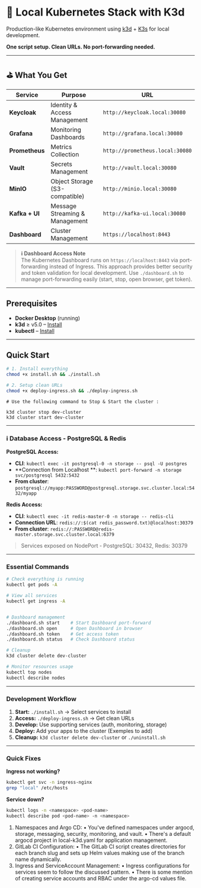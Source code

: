 # 🐳 Local Kubernetes Stack with K3d

Production-like Kubernetes environment using [k3d](https://k3d.io/) + [K3s](https://k3s.io/) for local development.

**One script setup. Clean URLs. No port-forwarding needed.**

---

## ⛳️ What You Get

| Service        | Purpose                        | URL                             |
|----------------|--------------------------------|---------------------------------|
| **Keycloak**   | Identity & Access Management   | `http://keycloak.local:30080`   |
| **Grafana**    | Monitoring Dashboards          | `http://grafana.local:30080`    |
| **Prometheus** | Metrics Collection             | `http://prometheus.local:30080` |
| **Vault**      | Secrets Management             | `http://vault.local:30080`      |
| **MinIO**      | Object Storage (S3-compatible) | `http://minio.local:30080`      |
| **Kafka + UI** | Message Streaming & Management | `http://kafka-ui.local:30080`   |
| **Dashboard**  | Cluster Management             | `https://localhost:8443`        |

> **ℹ️ Dashboard Access Note**  
> The Kubernetes Dashboard runs on `https://localhost:8443` via port-forwarding instead of Ingress. This approach
> provides better security and token validation for local development. Use `./dashboard.sh` to manage port-forwarding
> easily (start, stop, open browser, get token).

---

## Prerequisites

- **Docker Desktop** (running)
- **k3d** ≥ v5.0 – [Install](https://k3d.io/#installation)
- **kubectl** – [Install](https://kubernetes.io/docs/tasks/tools/)

---

## Quick Start

```bash
# 1. Install everything
chmod +x install.sh && ./install.sh

# 2. Setup clean URLs  
chmod +x deploy-ingress.sh && ./deploy-ingress.sh
```

```
# Use the following command to Stop & Start the cluster :

k3d cluster stop dev-cluster
k3d cluster start dev-cluster
```

---

### ℹ️ Database Access - PostgreSQL & Redis

**PostgreSQL Access:**

- **CLI**: `kubectl exec -it postgresql-0 -n storage -- psql -U postgres`
- **Connection from Localhost **: `kubectl port-forward -n storage svc/postgresql 5432:5432`
- **From cluster**: `postgresql://myapp:PASSWORD@postgresql.storage.svc.cluster.local:5432/myapp`

**Redis Access:**

- **CLI**: `kubectl exec -it redis-master-0 -n storage -- redis-cli`
- **Connection URL**: `redis://:$(cat redis_password.txt)@localhost:30379`
- **From cluster**: `redis://:PASSWORD@redis-master.storage.svc.cluster.local:6379`

> Services exposed on NodePort - PostgreSQL: 30432, Redis: 30379
---

### Essential Commands

```bash
# Check everything is running
kubectl get pods -A

# View all services
kubectl get ingress -A


# Dashboard management
./dashboard.sh start    # Start Dashboard port-forward
./dashboard.sh open     # Open Dashboard in browser
./dashboard.sh token    # Get access token
./dashboard.sh status   # Check Dashboard status

# Cleanup
k3d cluster delete dev-cluster

# Monitor resources usage 
kubectl top nodes
kubectl describe nodes
```

---

### Development Workflow

1. **Start:** `./install.sh` → Select services to install
2. **Access:** `./deploy-ingress.sh` → Get clean URLs
3. **Develop:** Use supporting services (auth, monitoring, storage)
4. **Deploy:** Add your apps to the cluster (Exemples to add)
5. **Cleanup:** `k3d cluster delete dev-cluster` or `./uninstall.sh`

---

### Quick Fixes

**Ingress not working?**

```bash
kubectl get svc -n ingress-nginx
grep "local" /etc/hosts
```

**Service down?**

```bash
kubectl logs -n <namespace> <pod-name>
kubectl describe pod <pod-name> -n <namespace>
```

1. Namespaces and Argo CD:
   •  You've defined namespaces under argocd, storage, messaging, security, monitoring, and vault.
   •  There's a default argocd project in local-k3d.yaml for application management.
2. GitLab CI Configuration:
   •  The GitLab CI script creates directories for each branch slug and sets up Helm values making use of the branch name dynamically.
3. Ingress and ServiceAccount Management:
   •  Ingress configurations for services seem to follow the discussed pattern.
   •  There is some mention of creating service accounts and RBAC under the argo-cd values file.
